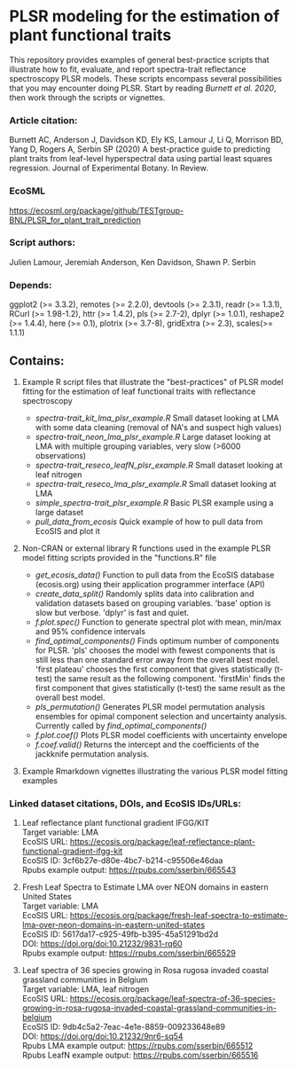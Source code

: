 # PLSR modeling for the estimation of plant functional traits
This repository provides examples of general best-practice scripts that illustrate how to fit, evaluate, and report spectra-trait reflectance spectroscopy PLSR models.  These scripts encompass several possibilities that you may encounter doing PLSR. Start by reading *Burnett et al. 2020*, then work through the scripts or vignettes.

### Article citation:
Burnett AC, Anderson J, Davidson KD, Ely KS, Lamour J, Li Q, Morrison BD, Yang D, Rogers A, Serbin SP (2020) A best-practice guide to predicting plant traits from leaf-level hyperspectral data using partial least squares regression. Journal of Experimental Botany. In Review.

### EcoSML
https://ecosml.org/package/github/TESTgroup-BNL/PLSR_for_plant_trait_prediction

### Script authors:
Julien Lamour, Jeremiah Anderson, Ken Davidson, Shawn P. Serbin

### Depends: 
ggplot2 (>= 3.3.2), remotes (>= 2.2.0), devtools (>= 2.3.1), readr (>= 1.3.1), RCurl (>= 1.98-1.2), httr (>= 1.4.2), pls (>= 2.7-2), dplyr (>= 1.0.1), reshape2 (>= 1.4.4), here (>= 0.1), plotrix (>= 3.7-8), gridExtra (>= 2.3), scales(>= 1.1.1)

## Contains:
1. Example R script files that illustrate the "best-practices" of PLSR model fitting for the estimation of leaf functional traits with reflectance spectroscopy
    * _spectra-trait_kit_lma_plsr_example.R_ Small dataset looking at LMA with some data cleaning (removal of NA's and suspect high values)
    * _spectra-trait_neon_lma_plsr_example.R_ Large dataset looking at LMA with multiple grouping variables, very slow (>6000 observations)
    * _spectra-trait_reseco_leafN_plsr_example.R_ Small dataset looking at leaf nitrogen
    * _spectra-trait_reseco_lma_plsr_example.R_ Small dataset looking at LMA
    * _simple_spectra-trait_plsr_example.R_ Basic PLSR example using a large dataset
    * _pull_data_from_ecosis_ Quick example of how to pull data from EcoSIS and plot it

2. Non-CRAN or external library R functions used in the example PLSR model fitting scripts provided in the "functions.R" file
    * _get_ecosis_data()_ Function to pull data from the EcoSIS database (ecosis.org) using their application programmer interface (API)
    * _create_data_split()_ Randomly splits data into calibration and validation datasets based on grouping variables.  'base' option is slow but verbose.  'dplyr' is fast and quiet.
    * _f.plot.spec()_ Function to generate spectral plot with mean, min/max and 95% confidence intervals
    * _find_optimal_components()_ Finds optimum number of components for PLSR.  'pls' chooses the model with fewest components that is still less than one standard error away from the overall best model. 'first plateau' chooses the first component that gives statistically (t-test) the same result as the following component.  'firstMin' finds the first component that gives statistically (t-test) the same result as the overall best model.
    * _pls_permutation()_ Generates PLSR model permutation analysis ensembles for opimal component selection and uncertainty analysis.  Currently called by _find_optimal_components()_
    * _f.plot.coef()_ Plots PLSR model coefficients with uncertainty envelope
    * _f.coef.valid()_ Returns the intercept and the coefficients of the jackknife permutation analysis.
  
3. Example Rmarkdown vignettes illustrating the various PLSR model fitting examples

### Linked dataset citations, DOIs, and EcoSIS IDs/URLs: <br>
1) Leaf reflectance plant functional gradient IFGG/KIT <br>
Target variable: LMA <br>
EcoSIS URL: https://ecosis.org/package/leaf-reflectance-plant-functional-gradient-ifgg-kit <br>
EcoSIS ID: 3cf6b27e-d80e-4bc7-b214-c95506e46daa <br>
Rpubs example output: https://rpubs.com/sserbin/665543

2) Fresh Leaf Spectra to Estimate LMA over NEON domains in eastern United States <br>
Target variable: LMA <br>
EcoSIS URL: https://ecosis.org/package/fresh-leaf-spectra-to-estimate-lma-over-neon-domains-in-eastern-united-states <br>
EcoSIS ID: 5617da17-c925-49fb-b395-45a51291bd2d <br>
DOI: https://doi.org/doi:10.21232/9831-rq60 <br>
Rpubs example output: https://rpubs.com/sserbin/665529

3) Leaf spectra of 36 species growing in Rosa rugosa invaded coastal grassland communities in Belgium <br>
Target variable: LMA, leaf nitrogen <br>
EcoSIS URL: https://ecosis.org/package/leaf-spectra-of-36-species-growing-in-rosa-rugosa-invaded-coastal-grassland-communities-in-belgium <br>
EcoSIS ID: 9db4c5a2-7eac-4e1e-8859-009233648e89 <br>
DOI: https://doi.org/doi:10.21232/9nr6-sq54 <br>
Rpubs LMA example output: https://rpubs.com/sserbin/665512 <br>
Rpubs LeafN example output: https://rpubs.com/sserbin/665516



